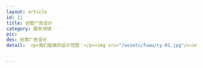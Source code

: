 ```yaml
---
layout: article
id: 11
title: 创意广告设计
category: 服务领域
pic: 
des: 创意广告设计
detail:  <p>我们能做的设计范围：</p><img src="/assets/fuwu/cy-01.jpg"/><img src="/assets/fuwu/cy-02.jpg"/><img src="/assets/fuwu/cy-03.jpg"/><img src="/assets/fuwu/cy-04.jpg"/><img src="/assets/fuwu/cy-05.jpg"/>


---
```


